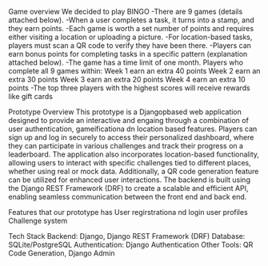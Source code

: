 
Game overview
We decided to play BINGO
-There are 9 games (details attached below).
-When a user completes a task, it turns into a stamp, and they earn points.
-Each game is worth a set number of points and requires either visiting a location or uploading a picture.
-For location-based tasks, players must scan a QR code to verify they have been there.
-Players can earn bonus points for completing tasks in a specific pattern (explanation attached below).
-The game has a time limit of one month.
Players who complete all 9 games within:
⁠Week 1 earn an extra 40 points
⁠Week 2 earn an extra 30 points
⁠Week 3 earn an extra 20 points
⁠Week 4 earn an extra 10 points
-The top three players with the highest scores will receive rewards like gift cards

Prototype Overview 
This prototype is a Djangopbased web application designed to provide an interactive and engaing through a combination of user authentication, gameificationa dn location based features. Players can sign up and log in securely to access their personalized dashboard, where they can participate in various challenges and track their progress on a leaderboard.  The application also incorporates location-based functionality, allowing users to interact with specific challenges tied to different places, whether using real or mock data. Additionally, a QR code generation feature can be utilized for enhanced user interactions. The backend is built using the Django REST Framework (DRF) to create a scalable and efficient API, enabling seamless communication between the front end and back end.

Features that our prototype has 
User regirstrationa nd login
user profiles
Challenge system

Tech Stack
Backend: Django, Django REST Framework (DRF)
Database: SQLite/PostgreSQL
Authentication: Django Authentication
Other Tools: QR Code Generation, Django Admin

